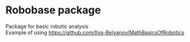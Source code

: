# Robobase package

Package for basic robotic analysis <br>
Example of using https://github.com/Ilya-Belyanov/MathBasicsOfRobotics